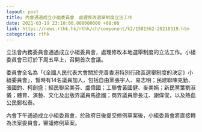 ```yaml
---
layout: post
title: 內會通過成立小組委員會　處理修改選舉制度立法工作
date: 2021-03-19 23:10:00.000000000 +08:00
link: https://news.rthk.hk/rthk/ch/component/k2/1581562-20210319.htm
categories: rthk
---
```


立法會內務委員會通過成立小組委員會，處理修改本地選舉制度的立法工作。小組委員會已訂於下周五早上，召開首次會議。

委員會全名為「《全國人民代表大會關於完善香港特別行政區選舉制度的決定》小組委員會」，暫時有14名議員加入，包括自由黨張宇人、易志明；民建聯陳克勤、張國鈞、柯創盛；經民聯梁美芬、盧偉國；工聯會黃國健、麥美娟；新民黨葉劉淑儀；體育、演藝、文化及出版界議員馬逢國；商界議員廖長江、謝偉俊，以及熱血公民鄭松泰。

內會下午通過成立小組委員會，於政府日後提交修例草案後，小組委員會將直接轉為法案委員會，審議修例草案。
